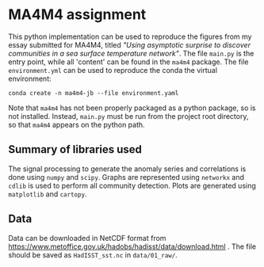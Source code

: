 # MA4M4 assignment
This python implementation can be used to reproduce the figures from my essay submitted for MA4M4, titled _"Using asymptotic surprise to discover communities in a sea surface temperature network"_.
The file `main.py` is the entry point, while all 'content' can be found in the `ma4m4` package. The file `environment.yml` can be used to reproduce the conda the virtual environment:
```
conda create -n ma4m4-jb --file environment.yaml
```
Note that `ma4m4` has not been properly packaged as a python package, so is not installed. Instead, `main.py` must be run from the project root directory, so that `ma4m4` appears on the python path.

## Summary of libraries used
The signal processing to generate the anomaly series and correlations is done using `numpy` and `scipy`.
Graphs are represented using `networkx` and `cdlib` is used to perform all community detection.
Plots are generated using `matplotlib` and `cartopy`.

## Data
Data can be downloaded in NetCDF format from https://www.metoffice.gov.uk/hadobs/hadisst/data/download.html . The file should be saved as `HadISST_sst.nc` in `data/01_raw/`.

